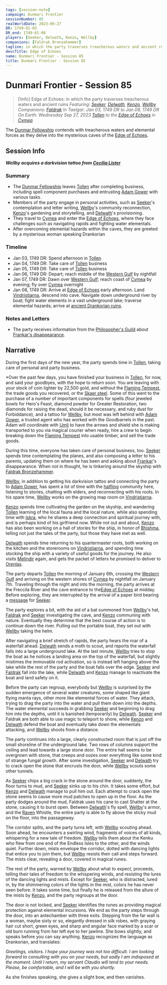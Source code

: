 ```yaml
---
tags: [session-note]
campaign: Dunmari Frontier
sessionNumber: 85
realWorldDate: 2023-09-27
DR: 1749-01-03
DR_end: 1749-01-08
players: [Seeker, Delwath, Kenzo, Wellby]
companions: [Faldrak Bronzehammer]
tagline: in which the party traverses treacherous waters and ancient ruins
descTitle: Edge of Echoes
name: Dunmari Frontier - Session 85
title: Dunmari Frontier - Session 85
---
```

# Dunmari Frontier - Session 85

>[!info] Edge of Echoes: in which the party traverses treacherous waters and ancient ruins
> *Featuring: [Seeker](<../../../people/pcs/dunmar-fellowship/seeker.md>), [Delwath](<../../../people/pcs/dunmar-fellowship/delwath.md>), [Kenzo](<../../../people/pcs/dunmar-fellowship/kenzo.md>), [Wellby](<../../../people/pcs/dunmar-fellowship/wellby.md>)*
> *Companions: [Faldrak](<../../../people/dwarves/faldrak-bronzehammer.md>)*
> *In Taelgar: Jan 03, 1749 DR to Jan 08, 1749 DR*
> *On Earth: Wednesday Sep 27, 2023*
> *[Tollen](<../../../gazetteer/western-green-sea/tollen/tollen.md>) to the [Edge of Echoes](<../../../gazetteer/western-green-sea/cymea/edge-of-echoes.md>) in [Cymea](<../../../gazetteer/western-green-sea/cymea/cymea.md>)*

The [Dunmar Fellowship](<../../../people/pcs/dunmar-fellowship/dunmar-fellowship.md>) contends with treacherous waters and elemental forces as they delve into the mysterious caves of the [Edge of Echoes](<../../../gazetteer/western-green-sea/cymea/edge-of-echoes.md>).

## Session Info

***Wellby acquires a darkvision tattoo from [Cecilia Lister](<../../../people/tollenders/cecilia-lister.md>)***
### Summary
- The [Dunmar Fellowship](<../../../people/pcs/dunmar-fellowship/dunmar-fellowship.md>) leaves [Tollen](<../../../gazetteer/western-green-sea/tollen/tollen.md>) after completing business, including spell component purchases and entrusting [Adam Gower](<../../../people/tollenders/adam-gower.md>) with various tasks.
- Members of the party engage in personal activities, such as [Seeker](<../../../people/pcs/dunmar-fellowship/seeker.md>)'s contemplation and letter writing, [Wellby](<../../../people/pcs/dunmar-fellowship/wellby.md>)'s community reconnection, [Kenzo](<../../../people/pcs/dunmar-fellowship/kenzo.md>)'s gardening and storytelling, and [Delwath](<../../../people/pcs/dunmar-fellowship/delwath.md>)'s provisioning.
- They travel to [Cymea](<../../../gazetteer/western-green-sea/cymea/cymea.md>) and enter the [Edge of Echoes](<../../../gazetteer/western-green-sea/cymea/edge-of-echoes.md>), where they face challenges such as navigating rapids and fighting water elementals.
- After overcoming elemental hazards within the caves, they are greeted by a mysterious woman speaking Drankorian
### Timeline
- Jan 03, 1749 DR: Spend afternoon in [Tollen](<../../../gazetteer/western-green-sea/tollen/tollen.md>)
- Jan 04, 1749 DR: Take care of [Tollen](<../../../gazetteer/western-green-sea/tollen/tollen.md>) business
- Jan 05, 1749 DR: Take care of [Tollen](<../../../gazetteer/western-green-sea/tollen/tollen.md>) business
- Jan 06, 1749 DR: Depart; reach middle of the [Western Gulf](<../../../gazetteer/western-green-sea/western-gulf.md>) by nightfall
- Jan 07, 1749 DR: Dawn over [Western Gulf](<../../../gazetteer/western-green-sea/western-gulf.md>); reach coast of [Cymea](<../../../gazetteer/western-green-sea/cymea/cymea.md>) by evening; fly over [Cymea](<../../../gazetteer/western-green-sea/cymea/cymea.md>) overnight
- Jan 08, 1749 DR: Arrive at [Edge of Echoes](<../../../gazetteer/western-green-sea/cymea/edge-of-echoes.md>) early afternoon. Land [Vindristjarna](<../../../things/ships/vindristjarna.md>), descend into cave. Navigate down underground river by boat; fight water elements in a vast underground lake; traverse elemental hazards; arrive at [ancient Drankorian ruins](<../../../gazetteer/western-green-sea/cymea/elemental-forge.md>). 

### Notes and Letters
- The party receives information from the [Philosopher's Guild](<../../../groups/tollen-guilds/ancient-and-honorable-guild-of-philosophers.md>) about [Frankar's disappearance](<../letters-and-notes/philosopher-s-information-concerning-frankar.md>).
## Narrative
During the first days of the new year, the party spends time in [Tollen](<../../../gazetteer/western-green-sea/tollen/tollen.md>), taking care of personal and party business. 

*Over the past few days, you have finished your business in [Tollen](<../../../gazetteer/western-green-sea/tollen/tollen.md>), for now, and said your goodbyes, with the hope to return soon. You are leaving with your stock of coin lighter by 22,500 gold, and without the [Flaming Tempest](<../../../things/ships/flaming-tempest.md>), the trade goods you recovered, or the [Skaer steel](<../../../things/materials/skaer-steel.md>). Some of this went to the purchase of a number of important components for spells (four jeweled bowls for Hero's Feast, diamond powder for Greater Restoration, two diamonds for raising the dead, should it be necessary, and ruby dust for Forbiddance), and a tattoo for [Wellby](<../../../people/pcs/dunmar-fellowship/wellby.md>), but most was left behind with [Adam Gower](<../../../people/tollenders/adam-gower.md>), a trusted agent who has worked with the Goodbarrels in the past. Adam will coordinate with [Umli](<../../../people/other-nonhumans/umli.md>) to have the arrows and shield she is making transported to you via magical courier when ready, hire a crew to begin breaking down the [Flaming Tempest](<../../../things/ships/flaming-tempest.md>) into usable timber, and sell the trade goods. 

During this time, everyone has taken care of personal business, too. [Seeker](<../../../people/pcs/dunmar-fellowship/seeker.md>) spends time contemplating the planes, and also composing a letter to his parents, updating them on where he has been and asking about [Frankar](<../../../people/dwarves/frankar.md>)'s disappearance. When not in thought, he is tinkering around the skyship with [Faldrak Bronzehammer](<../../../people/dwarves/faldrak-bronzehammer.md>). 

[Wellby](<../../../people/pcs/dunmar-fellowship/wellby.md>), in addition to getting his darkvision tattoo and connecting the party to [Adam Gower](<../../../people/tollenders/adam-gower.md>), has spent a lot of time with the [halfling](<../../../species/children-of-the-embodied-gods/halflings/halflings.md>) community here, listening to stories, chatting with elders, and reconnecting with his roots. In his spare time, [Wellby](<../../../people/pcs/dunmar-fellowship/wellby.md>) works on the growing map room on [Vindristjarna](<../../../things/ships/vindristjarna.md>). 

[Kenzo](<../../../people/pcs/dunmar-fellowship/kenzo.md>) spends time cultivating the garden on the skyship, and wandering [Tollen](<../../../gazetteer/western-green-sea/tollen/tollen.md>) learning of the local fauna and the local nature, while also spending time with [Iskra](<../../../people/skaer/iskra.md>), who he shares a deep connection and spiritual journey with, and is perhaps kind of his girlfriend now. While not out and about, [Kenzo](<../../../people/pcs/dunmar-fellowship/kenzo.md>) has also been working on a hall of stories for the ship, in honor of [Bhishma](<../../../cosmology/gods/incorporeal-gods/dunmari/bhishma.md>), telling not just the tales of the party, but those they have met as well. 

[Delwath](<../../../people/pcs/dunmar-fellowship/delwath.md>) spends time returning to his quartermaster roots, both working on the kitchen and the storerooms on [Vindristjarna](<../../../things/ships/vindristjarna.md>), and spending time stocking the ship with a variety of useful goods for the journey. He also visits [Melindir](<../../../people/elves/melindir.md>) again, and gets the packet of letters he promised to deliver to [Orenlas](<../../../gazetteer/istaros-watershed/orenlas/orenlas.md>).

The party departs [Tollen](<../../../gazetteer/western-green-sea/tollen/tollen.md>) the morning of January 6th, crossing the [Western Gulf](<../../../gazetteer/western-green-sea/western-gulf.md>) and arriving on the western shores of [Cymea](<../../../gazetteer/western-green-sea/cymea/cymea.md>) by nightfall on January 7th. Traveling through the night and into the morning, the party arrives at the Freccila River and the cave entrance to the[Edge of Echoes](<../../../gazetteer/western-green-sea/cymea/edge-of-echoes.md>) at midday. Before exploring, they are interrupted by the arrival of a paper bird bearing a [message](<../letters-and-notes/philosopher-s-information-concerning-frankar.md>) for [Seeker](<../../../people/pcs/dunmar-fellowship/seeker.md>).

The party explores a bit, with the aid of a bat summoned from [Wellby](<../../../people/pcs/dunmar-fellowship/wellby.md>)'s hat, [Faldrak](<../../../people/dwarves/faldrak-bronzehammer.md>) and [Seeker](<../../../people/pcs/dunmar-fellowship/seeker.md>) investigating the cave, and [Kenzo](<../../../people/pcs/dunmar-fellowship/kenzo.md>) communing with nature. Eventually they determine that the best course of action is to continue down the river. Pulling out the portable boat, they set out with [Wellby](<../../../people/pcs/dunmar-fellowship/wellby.md>) taking the helm. 

After navigating a brief stretch of rapids, the party hears the roar of a waterfall ahead. [Delwath](<../../../people/pcs/dunmar-fellowship/delwath.md>) sends a moth to scout, and reports the waterfall falls into a large underground lake. At the last minute, [Wellby](<../../../people/pcs/dunmar-fellowship/wellby.md>) tries to stop the boat as he notices a landing area on the top of the waterfall, but slightly mistimes the immovable rod activation, so is instead left hanging above the lake while the rest of the party and the boat falls over the edge. [Seeker](<../../../people/pcs/dunmar-fellowship/seeker.md>) and [Faldrak](<../../../people/dwarves/faldrak-bronzehammer.md>) fall into the lake, while [Delwath](<../../../people/pcs/dunmar-fellowship/delwath.md>) and [Kenzo](<../../../people/pcs/dunmar-fellowship/kenzo.md>) manage to reactivate the boat and land safety on it. 

Before the party can regroup, everybody but [Wellby](<../../../people/pcs/dunmar-fellowship/wellby.md>) is surprised by the sudden emergence of several water creatures, some shaped like giant flying manta rays, other more like elemental forces of water. They attack, trying to drag the party into the water and pull them down into the depths. The water elemental succeeds in grabbing [Seeker](<../../../people/pcs/dunmar-fellowship/seeker.md>) and beginning to drag him into the depths, until it is banished (temporarily) by [Delwath](<../../../people/pcs/dunmar-fellowship/delwath.md>). [Seeker](<../../../people/pcs/dunmar-fellowship/seeker.md>) and Faldrak are both able to use magic to teleport to shore, while [Kenzo](<../../../people/pcs/dunmar-fellowship/kenzo.md>) and [Delwath](<../../../people/pcs/dunmar-fellowship/delwath.md>) defend the boat and eventually take down the elementals attacking, and [Wellby](<../../../people/pcs/dunmar-fellowship/wellby.md>) shoots from a distance.

The party continues into a large, clearly constructed room that is just off the small shoreline of the underground lake. Two rows of columns support the ceiling and lead towards a large stone door. The entire hall seems to be overgrown with stone, that creeps and oozes over everything like some kind of strange fungal growth. After some investigation, [Seeker](<../../../people/pcs/dunmar-fellowship/seeker.md>) and [Delwath](<../../../people/pcs/dunmar-fellowship/delwath.md>) try to crack open the stone that encrusts the door, while [Wellby](<../../../people/pcs/dunmar-fellowship/wellby.md>) scouts some other tunnels. 

As [Seeker](<../../../people/pcs/dunmar-fellowship/seeker.md>) chips a big crack in the stone around the door, suddenly, the floor turns to mud, and [Seeker](<../../../people/pcs/dunmar-fellowship/seeker.md>) sinks up to his chin. It takes some effort, but [Kenzo](<../../../people/pcs/dunmar-fellowship/kenzo.md>) and [Delwath](<../../../people/pcs/dunmar-fellowship/delwath.md>) manage to pull him out. Each attempt to crack open the stone seems to cause more mud patches to open up in the floor. As the party dodges around the mud, Faldrak uses his cane to cast Shatter at the stone, causing it to burst open. Between [Delwath](<../../../people/pcs/dunmar-fellowship/delwath.md>)'s fly spell, [Wellby](<../../../people/pcs/dunmar-fellowship/wellby.md>)'s armor, and the [Raven](<../../../people/pcs/dunmar-fellowship/guests/raven.md>) Whistle, the entire party is able to fly above the sticky mud on the floor, into the passageway.

The corridor splits, and the party turns left, with [Wellby](<../../../people/pcs/dunmar-fellowship/wellby.md>) scouting ahead. Soon ahead, he encounters a swirling wind, fragments of voices of all kinds, whispering for a new tale of freedom. [Wellby](<../../../people/pcs/dunmar-fellowship/wellby.md>) tells them about the Kenku who flew from one end of the Endless Isles to the other, and the winds quiet. Further down, mists envelope the corridor, dotted with dancing lights that entice you to join them, but [Wellby](<../../../people/pcs/dunmar-fellowship/wellby.md>) resists their call and steps forward. The mists clear, revealing a door, covered in magical runes.

The rest of the party, warned by [Wellby](<../../../people/pcs/dunmar-fellowship/wellby.md>) about what to expect, proceeds, telling their tales of freedom to the whispering winds, and resisting the lures of the dancing lights and mists. Except for [Seeker](<../../../people/pcs/dunmar-fellowship/seeker.md>), who is distracted, lured in, by the shimmering colors of the lights in the mist, colors he has never seen before. It takes some time, but finally he is released from the allure of the mists by [Kenzo](<../../../people/pcs/dunmar-fellowship/kenzo.md>), and the party regroups at the door. 

The door is not locked, and [Seeker](<../../../people/pcs/dunmar-fellowship/seeker.md>) identifies the runes as providing magical protection against elemental incursions. We end as the party steps through the door, into an antechamber with three exits. Stepping from the far wall is a woman, maybe sixty or so, elegantly dressed in silk robes, with graying hair cut short, green eyes, and sharp and angular face marked by a scar or old burn running from her left eye to her jawline. She bows slightly, and speaks before you can say anything. [Kenzo](<../../../people/pcs/dunmar-fellowship/kenzo.md>) recognizes the language as Drankorian, and translates:

*Greetings, visitors. I hope your journey was not too difficult. I am looking forward to consulting with you on your needs, but sadly I am indisposed at the moment. Until I return, my servant Claudio will tend to your needs. Please, be comfortable, and I will be with you shortly.*

As she finishes speaking, she gives a slight bow, and then vanishes.
